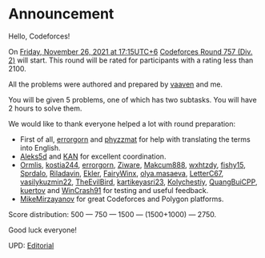 # Announcement

Hello, Codeforces!

On [Friday, November 26, 2021 at 17:15UTC+6](https://codeforces.com/https://www.timeanddate.com/worldclock/fixedtime.html?day=26&month=11&year=2021&hour=14&min=15&sec=0&p1=166) [Codeforces Round 757 (Div. 2)](https://codeforces.com/contest/1614 "Codeforces Round 757 (Div. 2)") will start. This round will be rated for participants with a rating less than 2100. 

All the problems were authored and prepared by [vaaven](https://codeforces.com/profile/vaaven "Master vaaven") and me.

You will be given 5 problems, one of which has two subtasks. You will have 2 hours to solve them.

We would like to thank everyone helped a lot with round preparation:

 * First of all, [errorgorn](https://codeforces.com/profile/errorgorn "International Grandmaster errorgorn") and [phyzzmat](https://codeforces.com/profile/phyzzmat "International Master phyzzmat") for help with translating the terms into English.
* [Aleks5d](https://codeforces.com/profile/Aleks5d "International Master Aleks5d") and [KAN](https://codeforces.com/profile/KAN "Legendary Grandmaster KAN") for excellent coordination.
* [Ormlis](https://codeforces.com/profile/Ormlis "Legendary Grandmaster Ormlis"), [kostia244](https://codeforces.com/profile/kostia244 "Grandmaster kostia244"), [errorgorn](https://codeforces.com/profile/errorgorn "International Grandmaster errorgorn"), [Ziware](https://codeforces.com/profile/Ziware "Master Ziware"), [Makcum888](https://codeforces.com/profile/Makcum888 "Master Makcum888"), [wxhtzdy](https://codeforces.com/profile/wxhtzdy "Master wxhtzdy"), [fishy15](https://codeforces.com/profile/fishy15 "Master fishy15"), [Sprdalo](https://codeforces.com/profile/Sprdalo "Master Sprdalo"), [Riladavin](https://codeforces.com/profile/Riladavin "Master Riladavin"), [Ekler](https://codeforces.com/profile/Ekler "International Master Ekler"), [FairyWinx](https://codeforces.com/profile/FairyWinx "Candidate Master FairyWinx"), [olya.masaeva](https://codeforces.com/profile/olya.masaeva "Candidate Master olya.masaeva"), [LetterC67](https://codeforces.com/profile/LetterC67 "Candidate Master LetterC67"), [vasilykuzmin22](https://codeforces.com/profile/vasilykuzmin22 "Expert vasilykuzmin22"), [TheEvilBird](https://codeforces.com/profile/TheEvilBird "Expert TheEvilBird"), [kartikeyasri23](https://codeforces.com/profile/kartikeyasri23 "Expert kartikeyasri23"), [Kolychestiy](https://codeforces.com/profile/Kolychestiy "Specialist Kolychestiy"), [QuangBuiCPP](https://codeforces.com/profile/QuangBuiCPP "Specialist QuangBuiCPP"), [kuertov](https://codeforces.com/profile/kuertov "Specialist kuertov") and [WinCrash91](https://codeforces.com/profile/WinCrash91 "Pupil WinCrash91") for testing and useful feedback.
* [MikeMirzayanov](https://codeforces.com/profile/MikeMirzayanov "Headquarters, MikeMirzayanov") for great Codeforces and Polygon platforms.

Score distribution: 500 — 750 — 1500 — (1500+1000) — 2750.

Good luck everyone!

UPD: [Editorial](Tutorial_(en).md)

